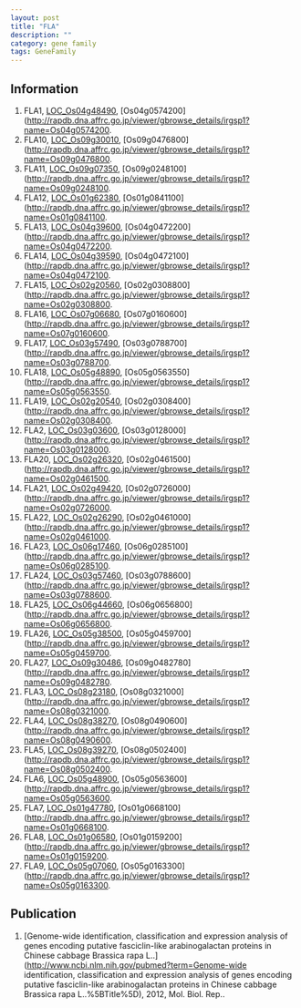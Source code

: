 ```yaml
---
layout: post
title: "FLA"
description: ""
category: gene family
tags: GeneFamily
---
```


## Information
1. FLA1, [LOC_Os04g48490](http://rice.plantbiology.msu.edu/cgi-bin/ORF_infopage.cgi?orf=LOC_Os04g48490), [Os04g0574200](http://rapdb.dna.affrc.go.jp/viewer/gbrowse_details/irgsp1?name=Os04g0574200.
2. FLA10, [LOC_Os09g30010](http://rice.plantbiology.msu.edu/cgi-bin/ORF_infopage.cgi?orf=LOC_Os09g30010), [Os09g0476800](http://rapdb.dna.affrc.go.jp/viewer/gbrowse_details/irgsp1?name=Os09g0476800.
3. FLA11, [LOC_Os09g07350](http://rice.plantbiology.msu.edu/cgi-bin/ORF_infopage.cgi?orf=LOC_Os09g07350), [Os09g0248100](http://rapdb.dna.affrc.go.jp/viewer/gbrowse_details/irgsp1?name=Os09g0248100.
4. FLA12, [LOC_Os01g62380](http://rice.plantbiology.msu.edu/cgi-bin/ORF_infopage.cgi?orf=LOC_Os01g62380), [Os01g0841100](http://rapdb.dna.affrc.go.jp/viewer/gbrowse_details/irgsp1?name=Os01g0841100.
5. FLA13, [LOC_Os04g39600](http://rice.plantbiology.msu.edu/cgi-bin/ORF_infopage.cgi?orf=LOC_Os04g39600), [Os04g0472200](http://rapdb.dna.affrc.go.jp/viewer/gbrowse_details/irgsp1?name=Os04g0472200.
6. FLA14, [LOC_Os04g39590](http://rice.plantbiology.msu.edu/cgi-bin/ORF_infopage.cgi?orf=LOC_Os04g39590), [Os04g0472100](http://rapdb.dna.affrc.go.jp/viewer/gbrowse_details/irgsp1?name=Os04g0472100.
7. FLA15, [LOC_Os02g20560](http://rice.plantbiology.msu.edu/cgi-bin/ORF_infopage.cgi?orf=LOC_Os02g20560), [Os02g0308800](http://rapdb.dna.affrc.go.jp/viewer/gbrowse_details/irgsp1?name=Os02g0308800.
8. FLA16, [LOC_Os07g06680](http://rice.plantbiology.msu.edu/cgi-bin/ORF_infopage.cgi?orf=LOC_Os07g06680), [Os07g0160600](http://rapdb.dna.affrc.go.jp/viewer/gbrowse_details/irgsp1?name=Os07g0160600.
9. FLA17, [LOC_Os03g57490](http://rice.plantbiology.msu.edu/cgi-bin/ORF_infopage.cgi?orf=LOC_Os03g57490), [Os03g0788700](http://rapdb.dna.affrc.go.jp/viewer/gbrowse_details/irgsp1?name=Os03g0788700.
10. FLA18, [LOC_Os05g48890](http://rice.plantbiology.msu.edu/cgi-bin/ORF_infopage.cgi?orf=LOC_Os05g48890), [Os05g0563550](http://rapdb.dna.affrc.go.jp/viewer/gbrowse_details/irgsp1?name=Os05g0563550.
11. FLA19, [LOC_Os02g20540](http://rice.plantbiology.msu.edu/cgi-bin/ORF_infopage.cgi?orf=LOC_Os02g20540), [Os02g0308400](http://rapdb.dna.affrc.go.jp/viewer/gbrowse_details/irgsp1?name=Os02g0308400.
12. FLA2, [LOC_Os03g03600](http://rice.plantbiology.msu.edu/cgi-bin/ORF_infopage.cgi?orf=LOC_Os03g03600), [Os03g0128000](http://rapdb.dna.affrc.go.jp/viewer/gbrowse_details/irgsp1?name=Os03g0128000.
13. FLA20, [LOC_Os02g26320](http://rice.plantbiology.msu.edu/cgi-bin/ORF_infopage.cgi?orf=LOC_Os02g26320), [Os02g0461500](http://rapdb.dna.affrc.go.jp/viewer/gbrowse_details/irgsp1?name=Os02g0461500.
14. FLA21, [LOC_Os02g49420](http://rice.plantbiology.msu.edu/cgi-bin/ORF_infopage.cgi?orf=LOC_Os02g49420), [Os02g0726000](http://rapdb.dna.affrc.go.jp/viewer/gbrowse_details/irgsp1?name=Os02g0726000.
15. FLA22, [LOC_Os02g26290](http://rice.plantbiology.msu.edu/cgi-bin/ORF_infopage.cgi?orf=LOC_Os02g26290), [Os02g0461000](http://rapdb.dna.affrc.go.jp/viewer/gbrowse_details/irgsp1?name=Os02g0461000.
16. FLA23, [LOC_Os06g17460](http://rice.plantbiology.msu.edu/cgi-bin/ORF_infopage.cgi?orf=LOC_Os06g17460), [Os06g0285100](http://rapdb.dna.affrc.go.jp/viewer/gbrowse_details/irgsp1?name=Os06g0285100.
17. FLA24, [LOC_Os03g57460](http://rice.plantbiology.msu.edu/cgi-bin/ORF_infopage.cgi?orf=LOC_Os03g57460), [Os03g0788600](http://rapdb.dna.affrc.go.jp/viewer/gbrowse_details/irgsp1?name=Os03g0788600.
18. FLA25, [LOC_Os06g44660](http://rice.plantbiology.msu.edu/cgi-bin/ORF_infopage.cgi?orf=LOC_Os06g44660), [Os06g0656800](http://rapdb.dna.affrc.go.jp/viewer/gbrowse_details/irgsp1?name=Os06g0656800.
19. FLA26, [LOC_Os05g38500](http://rice.plantbiology.msu.edu/cgi-bin/ORF_infopage.cgi?orf=LOC_Os05g38500), [Os05g0459700](http://rapdb.dna.affrc.go.jp/viewer/gbrowse_details/irgsp1?name=Os05g0459700.
20. FLA27, [LOC_Os09g30486](http://rice.plantbiology.msu.edu/cgi-bin/ORF_infopage.cgi?orf=LOC_Os09g30486), [Os09g0482780](http://rapdb.dna.affrc.go.jp/viewer/gbrowse_details/irgsp1?name=Os09g0482780.
21. FLA3, [LOC_Os08g23180](http://rice.plantbiology.msu.edu/cgi-bin/ORF_infopage.cgi?orf=LOC_Os08g23180), [Os08g0321000](http://rapdb.dna.affrc.go.jp/viewer/gbrowse_details/irgsp1?name=Os08g0321000.
22. FLA4, [LOC_Os08g38270](http://rice.plantbiology.msu.edu/cgi-bin/ORF_infopage.cgi?orf=LOC_Os08g38270), [Os08g0490600](http://rapdb.dna.affrc.go.jp/viewer/gbrowse_details/irgsp1?name=Os08g0490600.
23. FLA5, [LOC_Os08g39270](http://rice.plantbiology.msu.edu/cgi-bin/ORF_infopage.cgi?orf=LOC_Os08g39270), [Os08g0502400](http://rapdb.dna.affrc.go.jp/viewer/gbrowse_details/irgsp1?name=Os08g0502400.
24. FLA6, [LOC_Os05g48900](http://rice.plantbiology.msu.edu/cgi-bin/ORF_infopage.cgi?orf=LOC_Os05g48900), [Os05g0563600](http://rapdb.dna.affrc.go.jp/viewer/gbrowse_details/irgsp1?name=Os05g0563600.
25. FLA7, [LOC_Os01g47780](http://rice.plantbiology.msu.edu/cgi-bin/ORF_infopage.cgi?orf=LOC_Os01g47780), [Os01g0668100](http://rapdb.dna.affrc.go.jp/viewer/gbrowse_details/irgsp1?name=Os01g0668100.
26. FLA8, [LOC_Os01g06580](http://rice.plantbiology.msu.edu/cgi-bin/ORF_infopage.cgi?orf=LOC_Os01g06580), [Os01g0159200](http://rapdb.dna.affrc.go.jp/viewer/gbrowse_details/irgsp1?name=Os01g0159200.
27. FLA9, [LOC_Os05g07060](http://rice.plantbiology.msu.edu/cgi-bin/ORF_infopage.cgi?orf=LOC_Os05g07060), [Os05g0163300](http://rapdb.dna.affrc.go.jp/viewer/gbrowse_details/irgsp1?name=Os05g0163300.

## Publication
1. [Genome-wide identification, classification and expression analysis of genes encoding putative fasciclin-like arabinogalactan proteins in Chinese cabbage Brassica rapa L..](http://www.ncbi.nlm.nih.gov/pubmed?term=Genome-wide identification, classification and expression analysis of genes encoding putative fasciclin-like arabinogalactan proteins in Chinese cabbage Brassica rapa L..%5BTitle%5D), 2012, Mol. Biol. Rep..


